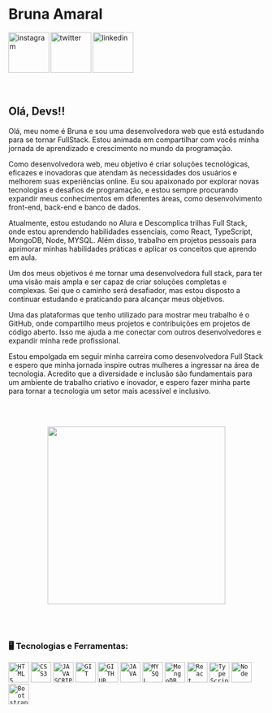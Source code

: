 <div dsplay="inline-block">
 
 <h1 align="left">Bruna Amaral</h1>
 <a href="https://www.instagram.com/brunaa.08/">
    <img align="left" width="80px" src="https://i.ibb.co/qkGSp1D/instagram.png" alt="instagram" style="vertical-align:top;">
  </a> 
  <a href="https://twitter.com/DevBrunaa">
    <img align="left" width="80px" src="https://i.ibb.co/ZcFHDpv/twitter.png" alt="twitter" style="vertical-align:top;">
  </a>
  <a href="https://www.linkedin.com/in/brunaamaraldev/">
    <img width="80px" src="https://i.ibb.co/RyZx12b/linkedin.png" alt="linkedin" style="vertical-align:top;">
  </a>
</div>


</br>
</br>

## Olá, Devs!!

Olá, meu nome é Bruna e sou uma desenvolvedora web que está estudando para se tornar FullStack. Estou animada em compartilhar com vocês minha jornada de aprendizado e crescimento no mundo da programação.

Como desenvolvedora web, meu objetivo é criar soluções tecnológicas, eficazes e inovadoras que atendam às necessidades dos usuários e melhorem suas experiências online. Eu sou apaixonado por explorar novas tecnologias e desafios de programação, e estou sempre procurando expandir meus conhecimentos em diferentes áreas, como desenvolvimento front-end, back-end e banco de dados.

Atualmente, estou estudando no Alura e Descomplica trilhas Full Stack, onde estou aprendendo habilidades essenciais, como React, TypeScript, MongoDB, Node, MYSQL. Além disso, trabalho em projetos pessoais para aprimorar minhas habilidades práticas e aplicar os conceitos que aprendo em aula.

Um dos meus objetivos é me tornar uma desenvolvedora full stack, para ter uma visão mais ampla e ser capaz de criar soluções completas e complexas. Sei que o caminho será desafiador, mas estou disposto a continuar estudando e praticando para alcançar meus objetivos.

Uma das plataformas que tenho utilizado para mostrar meu trabalho é o GitHub, onde compartilho meus projetos e contribuições em projetos de código aberto. Isso me ajuda a me conectar com outros desenvolvedores e expandir minha rede profissional.

Estou empolgada em seguir minha carreira como desenvolvedora Full Stack e espero que minha jornada inspire outras mulheres a ingressar na área de tecnologia. Acredito que a diversidade e inclusão são fundamentais para um ambiente de trabalho criativo e inovador, e espero fazer minha parte para tornar a tecnologia um setor mais acessível e inclusivo.


</br>
</br>


<p align="center">
  <img src="https://super.abril.com.br/wp-content/uploads/2016/09/super_imggato_digitando_0.gif" width="350">
</p>

</br>
</br>


### 🖥️ Tecnologias e Ferramentas: 
<code><img width="40px" src="https://cdn.jsdelivr.net/gh/devicons/devicon/icons/html5/html5-original-wordmark.svg" title = "HTML5"/></code>
<code><img width="40px" src="https://cdn.jsdelivr.net/gh/devicons/devicon/icons/css3/css3-original-wordmark.svg" title = "CSS3"/></code>
<code><img width="40px" src="https://cdn.jsdelivr.net/gh/devicons/devicon/icons/javascript/javascript-original.svg" title = "JAVASCRIPT"/></code>
<code><img width="40px" src="https://cdn.jsdelivr.net/gh/devicons/devicon/icons/git/git-original.svg" title = "GIT"/></code>
<code><img width="40px" src="https://cdn.jsdelivr.net/gh/devicons/devicon/icons/github/github-original.svg" title = "GITHUB"/></code>
<code><img width="40px" src="https://cdn.jsdelivr.net/gh/devicons/devicon/icons/java/java-original.svg" title = "JAVA"/></code>
<code><img width="40px" src="https://cdn.jsdelivr.net/gh/devicons/devicon/icons/mysql/mysql-original.svg" title = "MYSQL"/></code>
<code><img width="40px" src="https://icongr.am/devicon/mongodb-original.svg?size=128&color=currentColor"  title = "MongoDB"/></code>
<code><img width="40px" src="https://icongr.am/devicon/react-original.svg?size=128&color=currentColor" title = "React"/></code>
<code><img width="40px" src="https://icongr.am/devicon/typescript-original.svg?size=128&color=currentColor" title = "TypeScript"/></code>
<code><img width="40px" src="https://icongr.am/devicon/nodejs-original.svg?size=128&color=currentColor" title = "Node"/></code>
<code><img width="40px" src="https://icongr.am/devicon/bootstrap-plain.svg?size=128&color=currentColor" title = "Bootstrap"/></code>








 
